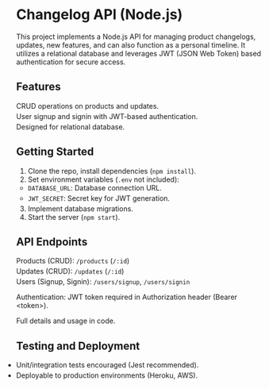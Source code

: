 <h1>Changelog API (Node.js)</h1>
<p>This project implements a Node.js API for managing product changelogs, updates, new features, and can also function as a personal timeline. It utilizes a relational database and leverages JWT (JSON Web Token) based authentication for secure access.</p>

<h2>Features</h2>
<ul style="list-style: none; padding: 0;">
<li style="margin-bottom: 0.25rem;">CRUD operations on products and updates.</li>
<li style="margin-bottom: 0.25rem;">User signup and signin with JWT-based authentication.</li>
<li style="margin-bottom: 0.25rem;">Designed for relational database.</li>
</ul>

<h2>Getting Started</h2>
<ol>
<li>Clone the repo, install dependencies (<code>npm install</code>).</li>
<li>Set environment variables (<code>.env</code> not included):
<ul style="padding: 0;">
<li style="margin-bottom: 0.25rem;"><code>DATABASE_URL</code>: Database connection URL.</li>
<li style="margin-bottom: 0.25rem;"><code>JWT_SECRET</code>: Secret key for JWT generation.</li>
</ul>
</li>
<li>Implement database migrations.</li>
<li>Start the server (<code>npm start</code>).</li>
</ol>

<h2>API Endpoints</h2>
<ul style="list-style: none; padding: 0;">
<li style="margin-bottom: 0.25rem;">Products (CRUD): <code>/products</code> (<code>/:id</code>)</li>
<li style="margin-bottom: 0.25rem;">Updates (CRUD): <code>/updates</code> (<code>/:id</code>)</li>
<li style="margin-bottom: 0.25rem;">Users (Signup, Signin): <code>/users/signup</code>, <code>/users/signin</code></li>
</ul>
<p>Authentication: JWT token required in Authorization header (Bearer &lt;token&gt;).</p>

<p>Full details and usage in code.</p>

<h2>Testing and Deployment</h2>
<ul style="padding: 0;">
<li style="margin-bottom: 0.25rem;">Unit/integration tests encouraged (Jest recommended).</li>
<li style="margin-bottom: 0.25rem;">Deployable to production environments (Heroku, AWS).</li>
</ul>
<!-- <h2>MIT License</h2>
<p>This project is licensed under the MIT License. See https://opensource.org/license/mit for details.</p> -->
